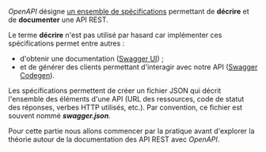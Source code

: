 *OpenAPI* désigne [un ensemble de spécifications](http://swagger.io/specification/) permettant de **décrire** et de **documenter** une API REST.

Le terme **décrire** n'est pas utilisé par hasard car implémenter ces spécifications permet entre autres :

- d'obtenir une documentation ([Swagger UI](http://swagger.io/swagger-ui/)) ;
- et de générer des clients permettant d'interagir avec notre API ([Swagger Codegen](http://swagger.io/swagger-codegen/)).

Les spécifications permettent de créer un fichier JSON qui décrit l'ensemble des éléments d'une API (URL des ressources, code de statut des réponses, verbes HTTP utilisés, etc.). Par convention, ce fichier est souvent nommé ***swagger.json***.

Pour cette partie nous allons commencer par la pratique avant d'explorer la théorie autour de la documentation des API REST avec *OpenAPI*.
